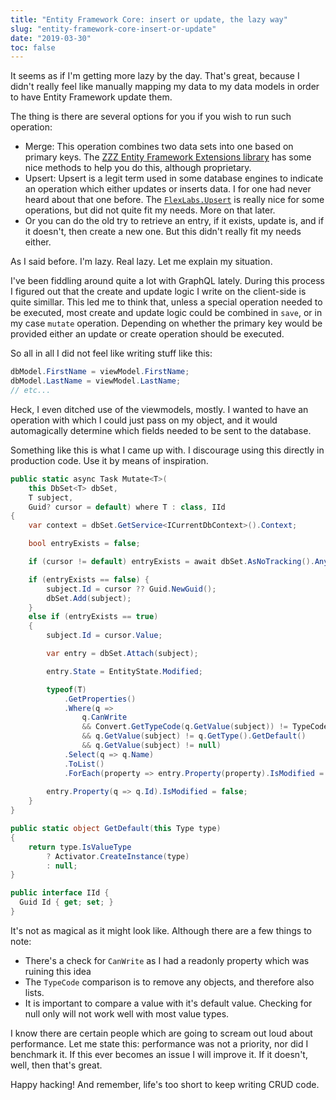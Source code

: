 ```yaml
---
title: "Entity Framework Core: insert or update, the lazy way"
slug: "entity-framework-core-insert-or-update"
date: "2019-03-30"
toc: false
---
```


It seems as if I'm getting more lazy by the day. That's great, because I didn't really feel like manually mapping my data to my data models in order to have Entity Framework update them.

The thing is there are several options for you if you wish to run such operation:

- Merge: This operation combines two data sets into one based on primary keys. The [ZZZ Entity Framework Extensions library](https://entityframework-extensions.net/bulk-merge) has some nice methods to help you do this, although proprietary.
- Upsert: Upsert is a legit term used in some database engines to indicate an operation which either updates or inserts data. I for one had never heard about that one before. The [`FlexLabs.Upsert`](https://github.com/artiomchi/FlexLabs.Upsert) is really nice for some operations, but did not quite fit my needs. More on that later.
- Or you can do the old try to retrieve an entry, if it exists, update is, and if it doesn't, then create a new one. But this didn't really fit my needs either.

As I said before. I'm lazy. Real lazy. Let me explain my situation.

I've been fiddling around quite a lot with GraphQL lately. During this process I figured out that the create and update logic I write on the client-side is quite simillar. This led me to think that, unless a special operation needed to be executed, most create and update logic could be combined in `save`, or in my case `mutate` operation. Depending on whether the primary key would be provided either an update or create operation should be executed.

So all in all I did not feel like writing stuff like this:

```csharp
dbModel.FirstName = viewModel.FirstName;
dbModel.LastName = viewModel.LastName;
// etc...
```

Heck, I even ditched use of the viewmodels, mostly. I wanted to have an operation with which I could just pass on my object, and it would automagically determine which fields needed to be sent to the database.

Something like this is what I came up with. I discourage using this directly in production code. Use it by means of inspiration.

```csharp
public static async Task Mutate<T>(
    this DbSet<T> dbSet,
    T subject,
    Guid? cursor = default) where T : class, IId
{
    var context = dbSet.GetService<ICurrentDbContext>().Context;

    bool entryExists = false;

    if (cursor != default) entryExists = await dbSet.AsNoTracking().AnyAsync(q => q.Id == cursor);

    if (entryExists == false) {
        subject.Id = cursor ?? Guid.NewGuid();
        dbSet.Add(subject);
    }
    else if (entryExists == true)
    {
        subject.Id = cursor.Value;

        var entry = dbSet.Attach(subject);

        entry.State = EntityState.Modified;

        typeof(T)
            .GetProperties()
            .Where(q =>
                q.CanWrite
                && Convert.GetTypeCode(q.GetValue(subject)) != TypeCode.Object
                && q.GetValue(subject) != q.GetType().GetDefault()
                && q.GetValue(subject) != null)
            .Select(q => q.Name)
            .ToList()
            .ForEach(property => entry.Property(property).IsModified = true);
                
        entry.Property(q => q.Id).IsModified = false;
    }
}

public static object GetDefault(this Type type)
{
    return type.IsValueType
        ? Activator.CreateInstance(type)
        : null;
}

public interface IId {
  Guid Id { get; set; }
}
```

It's not as magical as it might look like. Although there are a few things to note:

- There's a check for `CanWrite` as I had a readonly property which was ruining this idea
- The `TypeCode` comparison is to remove any objects, and therefore also lists.
- It is important to compare a value with it's default value. Checking for null only will not work well with most value types.

I know there are certain people which are going to scream out loud about performance. Let me state this: performance was not a priority, nor did I benchmark it. If this ever becomes an issue I will improve it. If it doesn't, well, then that's great.

Happy hacking! And remember, life's too short to keep writing CRUD code.

